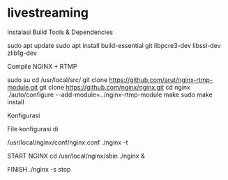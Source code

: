 # livestreaming

Instalasi Build Tools & Dependencies

sudo apt update
sudo apt install build-essential git libpcre3-dev libssl-dev zlib1g-dev

Compile NGINX + RTMP

sudo su
cd /usr/local/src/
git clone https://github.com/arut/nginx-rtmp-module.git
git clone https://github.com/nginx/nginx.git
cd nginx
./auto/configure --add-module=../nginx-rtmp-module
make
sudo make install

Konfigurasi

File konfigurasi di

/usr/local/nginx/conf/nginx.conf
./nginx -t 
 
START NGINX
cd /usr/local/nginx/sbin
./nginx &

FINISH
./nginx -s stop
